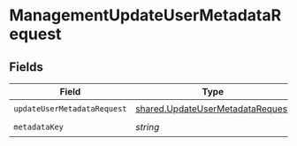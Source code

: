 # ManagementUpdateUserMetadataRequest


## Fields

| Field                                                                                       | Type                                                                                        | Required                                                                                    | Description                                                                                 |
| ------------------------------------------------------------------------------------------- | ------------------------------------------------------------------------------------------- | ------------------------------------------------------------------------------------------- | ------------------------------------------------------------------------------------------- |
| `updateUserMetadataRequest`                                                                 | [shared.UpdateUserMetadataRequest](../../../sdk/models/shared/updateusermetadatarequest.md) | :heavy_check_mark:                                                                          | N/A                                                                                         |
| `metadataKey`                                                                               | *string*                                                                                    | :heavy_check_mark:                                                                          | N/A                                                                                         |
